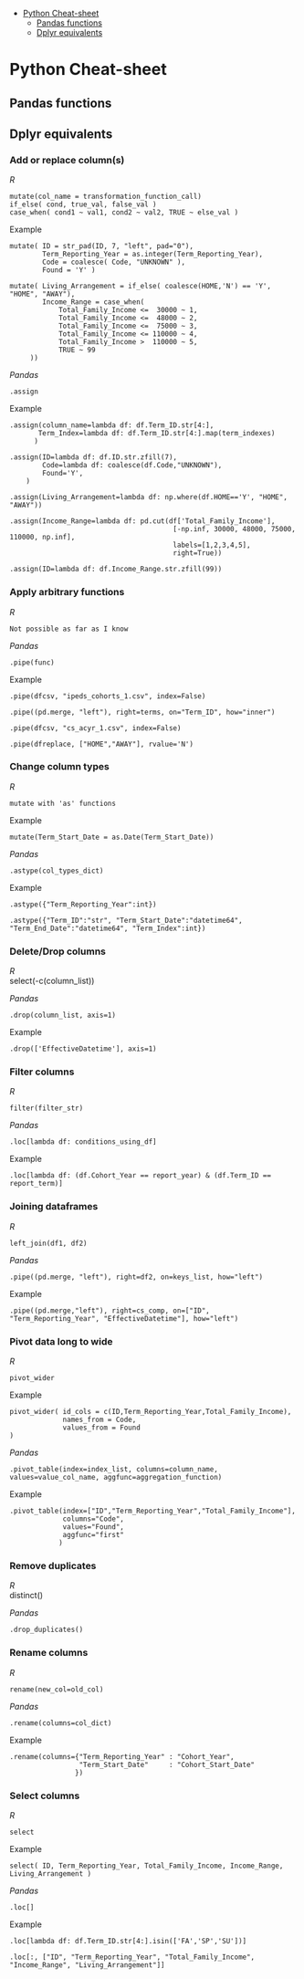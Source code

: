 - [Python Cheat-sheet](#python-cheat-sheet)
    - [Pandas functions](#pandas-functions)
    - [Dplyr equivalents](#dplyr-equivalents)

# Python Cheat-sheet

## Pandas functions
 

## Dplyr equivalents

### Add or replace column(s) 
*R*  

    mutate(col_name = transformation_function_call)
    if_else( cond, true_val, false_val )
    case_when( cond1 ~ val1, cond2 ~ val2, TRUE ~ else_val )

Example  

    mutate( ID = str_pad(ID, 7, "left", pad="0"),
            Term_Reporting_Year = as.integer(Term_Reporting_Year),
            Code = coalesce( Code, "UNKNOWN" ),
            Found = 'Y' )

    mutate( Living_Arrangement = if_else( coalesce(HOME,'N') == 'Y', "HOME", "AWAY"),
            Income_Range = case_when(
                Total_Family_Income <=  30000 ~ 1,
                Total_Family_Income <=  48000 ~ 2,
                Total_Family_Income <=  75000 ~ 3,
                Total_Family_Income <= 110000 ~ 4,
                Total_Family_Income >  110000 ~ 5,
                TRUE ~ 99
         ))

*Pandas*  

    .assign

Example  

    .assign(column_name=lambda df: df.Term_ID.str[4:],
           Term_Index=lambda df: df.Term_ID.str[4:].map(term_indexes)
          )

    .assign(ID=lambda df: df.ID.str.zfill(7),
            Code=lambda df: coalesce(df.Code,"UNKNOWN"),
            Found='Y',
        )

    .assign(Living_Arrangement=lambda df: np.where(df.HOME=='Y', "HOME", "AWAY"))

    .assign(Income_Range=lambda df: pd.cut(df['Total_Family_Income'],
                                            [-np.inf, 30000, 48000, 75000, 110000, np.inf],
                                            labels=[1,2,3,4,5],
                                            right=True))

    .assign(ID=lambda df: df.Income_Range.str.zfill(99))
        
### Apply arbitrary functions
*R*  

    Not possible as far as I know

*Pandas*  

    .pipe(func)

Example  

    .pipe(dfcsv, "ipeds_cohorts_1.csv", index=False)

    .pipe((pd.merge, "left"), right=terms, on="Term_ID", how="inner")

    .pipe(dfcsv, "cs_acyr_1.csv", index=False)

    .pipe(dfreplace, ["HOME","AWAY"], rvalue='N')

### Change column types
*R*  

    mutate with 'as' functions
     
Example  

    mutate(Term_Start_Date = as.Date(Term_Start_Date))
 
*Pandas*  

    .astype(col_types_dict) 
    
Example  

    .astype({"Term_Reporting_Year":int})

    .astype({"Term_ID":"str", "Term_Start_Date":"datetime64", "Term_End_Date":"datetime64", "Term_Index":int})
    
### Delete/Drop columns
*R*  
    select(-c(column_list)) 
    
*Pandas*  

    .drop(column_list, axis=1)
   
Example  

    .drop(['EffectiveDatetime'], axis=1)

### Filter columns                  
*R*  

    filter(filter_str) 
    
*Pandas*  

    .loc[lambda df: conditions_using_df] 

Example  

    .loc[lambda df: (df.Cohort_Year == report_year) & (df.Term_ID == report_term)]

### Joining dataframes
*R*  

    left_join(df1, df2) 
    
*Pandas*  

    .pipe((pd.merge, "left"), right=df2, on=keys_list, how="left") 
   
Example  

    .pipe((pd.merge,"left"), right=cs_comp, on=["ID", "Term_Reporting_Year", "EffectiveDatetime"], how="left")

### Pivot data long to wide
*R*  

    pivot_wider

Example  

    pivot_wider( id_cols = c(ID,Term_Reporting_Year,Total_Family_Income), 
                 names_from = Code,
                 values_from = Found
    )

*Pandas*  

    .pivot_table(index=index_list, columns=column_name, values=value_col_name, aggfunc=aggregation_function)

Example  

    .pivot_table(index=["ID","Term_Reporting_Year","Total_Family_Income"],
                 columns="Code",
                 values="Found",
                 aggfunc="first"
                )

### Remove duplicates
*R*  
    distinct()

*Pandas*  

    .drop_duplicates()

### Rename columns
*R*  

    rename(new_col=old_col) 
    
*Pandas*  

    .rename(columns=col_dict) 

Example  

    .rename(columns={"Term_Reporting_Year" : "Cohort_Year",
                     "Term_Start_Date"     : "Cohort_Start_Date" 
                    })

### Select columns
*R*  

    select

Example  

    select( ID, Term_Reporting_Year, Total_Family_Income, Income_Range, Living_Arrangement )

*Pandas*  

    .loc[]

Example  

    .loc[lambda df: df.Term_ID.str[4:].isin(['FA','SP','SU'])]

    .loc[:, ["ID", "Term_Reporting_Year", "Total_Family_Income", "Income_Range", "Living_Arrangement"]]
